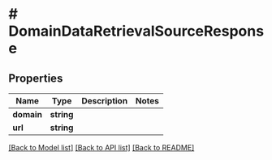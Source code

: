 # # DomainDataRetrievalSourceResponse

## Properties

Name | Type | Description | Notes
------------ | ------------- | ------------- | -------------
**domain** | **string** |  |
**url** | **string** |  |

[[Back to Model list]](../../README.md#models) [[Back to API list]](../../README.md#endpoints) [[Back to README]](../../README.md)
